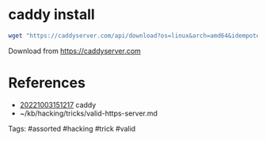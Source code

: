 # caddy install
```bash
wget "https://caddyserver.com/api/download?os=linux&arch=amd64&idempotency=93057457950595" -O caddy
```
Download from https://caddyserver.com

# References
- [20221003151217](/zet/20221003151217/README.md) caddy
- ~/kb/hacking/tricks/valid-https-server.md

Tags:
    #assorted #hacking #trick #valid
